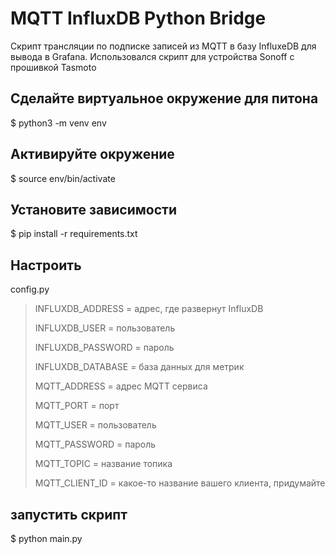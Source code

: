 # MQTT InfluxDB Python Bridge

Скрипт трансляции по подписке записей из MQTT в базу InfluxeDB  для вывода в Grafana. Использовался скрипт для устройства Sonoff  c прошивкой Tasmoto

## Сделайте виртуальное окружение для питона

\$ python3 -m venv env

## Активируйте окружение

\$ source env/bin/activate

## Установите зависимости

\$ pip install -r requirements.txt

## Настроить

config.py

> INFLUXDB_ADDRESS = адрес, где развернут InfluxDB
>
> INFLUXDB_USER = пользователь
>
> INFLUXDB_PASSWORD = пароль
>
> INFLUXDB_DATABASE = база данных для метрик
>
> MQTT_ADDRESS = адрес MQTT сервиса
>
> MQTT_PORT = порт
>
> MQTT_USER = пользователь
>
> MQTT_PASSWORD = пароль
>
> MQTT_TOPIC = название топика
>
> MQTT_CLIENT_ID = какое-то название вашего клиента, придумайте

## запустить скрипт

\$ python main.py
